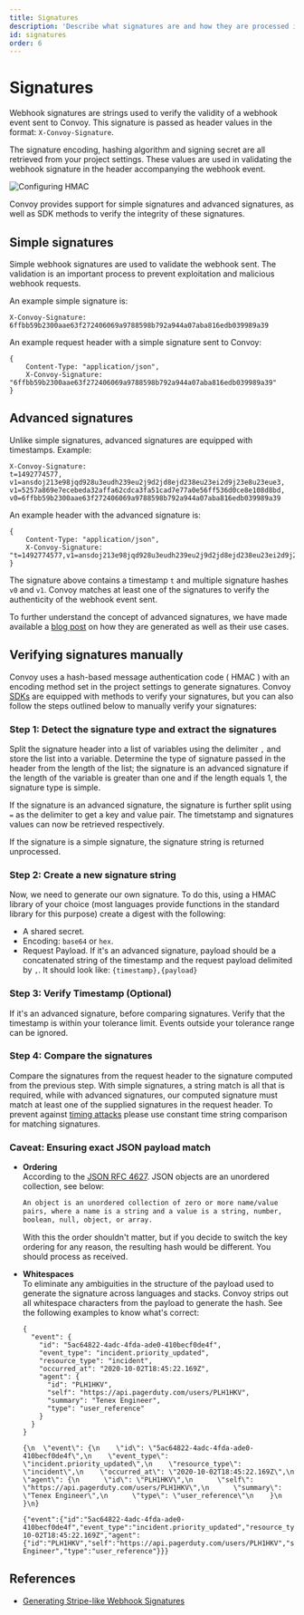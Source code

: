 ```yaml
---
title: Signatures
description: 'Describe what signatures are and how they are processed in Convoy'
id: signatures
order: 6
---
```


# Signatures

Webhook signatures are strings used to verify the validity of a webhook event sent to Convoy. This signature is passed as header values in the format: `X-Convoy-Signature`.

The signature encoding, hashing algorithm and signing secret are all retrieved from your project settings. These values are used in validating the webhook signature in the header accompanying the webhook event.

![Configuring HMAC](/docs-assets/hmac-signature.png)

Convoy provides support for simple signatures and advanced signatures, as well as SDK methods to verify the integrity of these signatures.

## Simple signatures

Simple webhook signatures are used to validate the webhook sent. The validation is an important process to prevent exploitation and malicious webhook requests.

An example simple signature is:

```[example]
X-Convoy-Signature: 6ffbb59b2300aae63f272406069a9788598b792a944a07aba816edb039989a39
```

An example request header with a simple signature sent to Convoy:

```json[Sample header]
{
    Content-Type: "application/json",
    X-Convoy-Signature: "6ffbb59b2300aae63f272406069a9788598b792a944a07aba816edb039989a39"
}
```

## Advanced signatures

Unlike simple signatures, advanced signatures are equipped with timestamps. Example:

```[example]
X-Convoy-Signature:
t=1492774577,
v1=ansdoj213e98jqd928u3eudh239eu2j9d2jd8ejd238eu23ei2d9j23e8u23eue3,
v1=5257a869e7ecebeda32affa62cdca3fa51cad7e77a0e56ff536d0ce8e108d8bd,
v0=6ffbb59b2300aae63f272406069a9788598b792a944a07aba816edb039989a39
```

An example header with the advanced signature is:

```json[Advanced signature header]
{
    Content-Type: "application/json",
    X-Convoy-Signature: "t=1492774577,v1=ansdoj213e98jqd928u3eudh239eu2j9d2jd8ejd238eu23ei2d9j23e8u23eue3v1=5257a869e7ecebeda32affa62cdca3fa51cad7e77a0e56ff536d0ce8e108d8bd,v0=6ffbb59b2300aae63f272406069a9788598b792a944a07aba816edb039989a39"
}
```

The signature above contains a timestamp `t` and multiple signature hashes `v0` and `v1`. Convoy matches at least one of the signatures to verify the authenticity of the webhook event sent.

To further understand the concept of advanced signatures, we have made available a [blog post](/blog/generating-stripe-like-webhook-signatures) on how they are generated as well as their use cases.

## Verifying signatures manually

Convoy uses a hash-based message authentication code ( HMAC ) with an encoding method set in the project settings to generate signatures. Convoy [SDKs](/docs/sdks) are equipped with methods to verify your signatures, but you can also follow the steps outlined below to manually verify your signatures:

### Step 1: Detect the signature type and extract the signatures

Split the signature header into a list of variables using the delimiter `,` and store the list into a variable. Determine the type of signature passed in the header from the length of the list; the signature is an advanced signature if the length of the variable is greater than one and if the length equals 1, the signature type is simple.

If the signature is an advanced signature, the signature is further split using `=` as the delimiter to get a key and value pair. The timetstamp and signatures values can now be retrieved respectively.

If the signature is a simple signature, the signature string is returned unprocessed.

### Step 2: Create a new signature string

Now, we need to generate our own signature. To do this, using a HMAC library of your choice (most languages provide functions in the standard library for this purpose) create a digest with the following:
- A shared secret.
- Encoding: `base64` or `hex`.
- Request Payload. If it's an advanced signature, payload should be a concatenated string of the timestamp and the request payload delimited by `,`. It should look like: `{timestamp},{payload}`

### Step 3: Verify Timestamp (Optional)

If it's an advanced signature, before comparing signatures. Verify that the timestamp is within your tolerance limit. Events outside your tolerance range can be ignored.

### Step 4: Compare the signatures

Compare the signatures from the request header to the signature computed from the previous step. With simple signatures, a string match is all that is required, while with advanced signatures, our computed signature must match at least one of the supplied signatures in the request header. To prevent against [timing attacks](https://en.wikipedia.org/wiki/Timing_attack) please use constant time string comparison for matching signatures.

### Caveat: Ensuring exact JSON payload match

- **Ordering** <br />
    According to the [JSON RFC 4627](https://www.ietf.org/rfc/rfc4627.txt). JSON objects are an unordered collection, see below:
    ```bash
    An object is an unordered collection of zero or more name/value
    pairs, where a name is a string and a value is a string, number,
    boolean, null, object, or array.
    ```
    With this the order shouldn't matter, but if you decide to switch the key ordering for any reason, the resulting hash would be different. You should process as received.

- **Whitespaces** <br />
    To eliminate any ambiguities in the structure of the payload used to generate the signature across languages and stacks. Convoy strips out all whitespace characters from the payload to generate the hash. See the following examples to know what's correct:

    ```json[❌ Wrong]
    {
      "event": {
        "id": "5ac64822-4adc-4fda-ade0-410becf0de4f",
        "event_type": "incident.priority_updated",
        "resource_type": "incident",
        "occurred_at": "2020-10-02T18:45:22.169Z",
        "agent": {
          "id": "PLH1HKV",
          "self": "https://api.pagerduty.com/users/PLH1HKV",
          "summary": "Tenex Engineer",
          "type": "user_reference"
        }
      }
    }
    ```

    ```json[❌ Wrong]
    {\n  \"event\": {\n    \"id\": \"5ac64822-4adc-4fda-ade0-410becf0de4f\",\n    \"event_type\": \"incident.priority_updated\",\n    \"resource_type\": \"incident\",\n    \"occurred_at\": \"2020-10-02T18:45:22.169Z\",\n    \"agent\": {\n      \"id\": \"PLH1HKV\",\n      \"self\": \"https://api.pagerduty.com/users/PLH1HKV\",\n      \"summary\": \"Tenex Engineer\",\n      \"type\": \"user_reference\"\n    }\n  }\n}
    ```

    ```json[✅ Correct]
    {"event":{"id":"5ac64822-4adc-4fda-ade0-410becf0de4f","event_type":"incident.priority_updated","resource_type":"incident","occurred_at":"2020-10-02T18:45:22.169Z","agent":{"id":"PLH1HKV","self":"https://api.pagerduty.com/users/PLH1HKV","summary":"Tenex Engineer","type":"user_reference"}}}
    ```

## References

- [Generating Stripe-like Webhook Signatures](https://getconvoy.io/blog/generating-stripe-like-webhook-signatures/)
